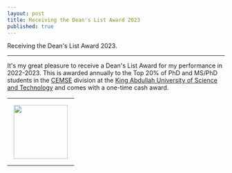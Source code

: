 ```yaml
---
layout: post
title: Receiving the Dean's List Award 2023
published: true
---
```


Receiving the Dean's List Award 2023.

---

It's my great pleasure to receive a Dean's List Award for my performance in 2022-2023.
This is awarded annually to the Top 20% of PhD and MS/PhD students in the [CEMSE](https://cemse.kaust.edu.sa) division at the [King Abdullah University of Science and Technology](https://kaust.edu.sa/en/) and comes with a one-time cash award.

<center>
<table>
<tr>
<td style="padding: 15px"> <img height="125px" src="https://burlachenkok.github.io/materials/KAUST-logo.svg"/> </td>
</tr>
</table>
</center>

